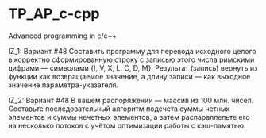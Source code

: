# TP_AP_c-cpp
Advanced programming in c/c++

IZ_1:
Вариант #48
Составить программу для перевода исходного целого в корректно сформированную строку с записью этого числа римскими цифрами — символами {I, V, X, L, C, D, M}. Результат (запись) вернуть из функции как возвращаемое значение, а длину записи — как выходное значение параметра-указателя.

IZ_2:
Вариант #48
В вашем распоряжении — массив из 100 млн. чисел. Составьте последовательный алгоритм подсчета суммы четных элементов и суммы нечетных элементов, а затем распараллельте его на несколько потоков с учётом оптимизации работы с кэш-памятью.
